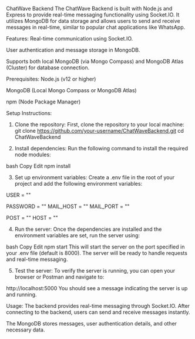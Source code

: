 ChatWave Backend
The ChatWave Backend is built with Node.js and Express to provide real-time messaging functionality using Socket.IO. It utilizes MongoDB for data storage and allows users to send and receive messages in real-time, similar to popular chat applications like WhatsApp.

Features:
Real-time communication using Socket.IO.

User authentication and message storage in MongoDB.

Supports both local MongoDB (via Mongo Compass) and MongoDB Atlas (Cluster) for database connection.

Prerequisites:
Node.js (v12 or higher)

MongoDB (Local Mongo Compass or MongoDB Atlas)

npm (Node Package Manager)

Setup Instructions:
1. Clone the repository:
First, clone the repository to your local machine:
  git clone https://github.com/your-username/ChatWaveBackend.git
  cd ChatWaveBackend

2. Install dependencies:
Run the following command to install the required node modules:

  bash
  Copy
  Edit
  npm install

3. Set up environment variables:
Create a .env file in the root of your project and add the following environment variables:

  USER = ""

  PASSWORD = ""
  MAIL_HOST = ""
  MAIL_PORT = ""

  POST = ""
  HOST = ""

4. Run the server:
Once the dependencies are installed and the environment variables are set, run the server using:

  bash
  Copy
  Edit
  npm start
This will start the server on the port specified in your .env file (default is 8000). The server will be ready to handle requests and real-time messaging.

5. Test the server:
To verify the server is running, you can open your browser or Postman and navigate to:

  http://localhost:5000
You should see a message indicating the server is up and running.

Usage:
The backend provides real-time messaging through Socket.IO. After connecting to the backend, users can send and receive messages instantly.

The MongoDB stores messages, user authentication details, and other necessary data.
